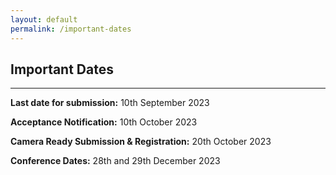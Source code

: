 ```yaml
---
layout: default
permalink: /important-dates
---
```

## Important Dates
---

**Last date for submission:**  10th September  2023

**Acceptance Notification:** 10th October  2023

**Camera Ready Submission & Registration:**  20th October 2023

**Conference Dates:**  28th and 29th December 2023

